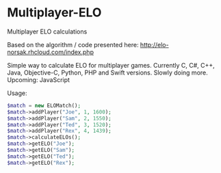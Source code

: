 # Multiplayer-ELO
Multiplayer ELO calculations

Based on the algorithm / code presented here: http://elo-norsak.rhcloud.com/index.php

Simple way to calculate ELO for multiplayer games. Currently C, C#, C++, Java, Objective-C, Python, PHP and Swift versions. Slowly doing more.
Upcoming: JavaScript

Usage:

```php
$match = new ELOMatch();
$match->addPlayer("Joe", 1, 1600);
$match->addPlayer("Sam", 2, 1550);
$match->addPlayer("Ted", 3, 1520);
$match->addPlayer("Rex", 4, 1439);
$match->calculateELOs();
$match->getELO("Joe");
$match->getELO("Sam");
$match->getELO("Ted");
$match->getELO("Rex");
```

